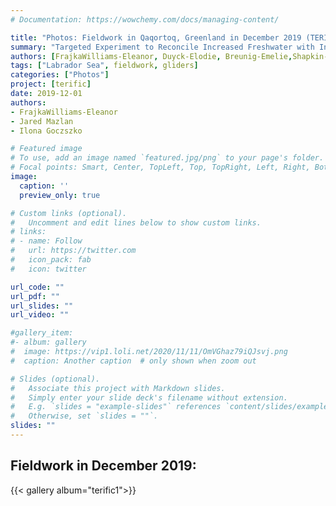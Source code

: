 ```yaml
---
# Documentation: https://wowchemy.com/docs/managing-content/

title: "Photos: Fieldwork in Qaqortoq, Greenland in December 2019 (TERIFIC)"
summary: "Targeted Experiment to Reconcile Increased Freshwater with Increased Convection"
authors: [FrajkaWilliams-Eleanor, Duyck-Elodie, Breunig-Emelie,Shapkin-Boris, Schultz-Katja, Sorge-Yves]
tags: ["Labrador Sea", fieldwork, gliders]
categories: ["Photos"]
project: [terific]
date: 2019-12-01
authors:
- FrajkaWilliams-Eleanor
- Jared Mazlan
- Ilona Goczszko

# Featured image
# To use, add an image named `featured.jpg/png` to your page's folder.
# Focal points: Smart, Center, TopLeft, Top, TopRight, Left, Right, BottomLeft, Bottom, BottomRight.
image: 
  caption: ''
  preview_only: true

# Custom links (optional).
#   Uncomment and edit lines below to show custom links.
# links:
# - name: Follow
#   url: https://twitter.com
#   icon_pack: fab
#   icon: twitter

url_code: ""
url_pdf: ""
url_slides: ""
url_video: ""

#gallery_item:
#- album: gallery
#  image: https://vip1.loli.net/2020/11/11/OmVGhaz79iQJsvj.png
#  caption: Another caption  # only shown when zoom out      

# Slides (optional).
#   Associate this project with Markdown slides.
#   Simply enter your slide deck's filename without extension.
#   E.g. `slides = "example-slides"` references `content/slides/example-slides.md`.
#   Otherwise, set `slides = ""`.
slides: ""
---
```


## Fieldwork in December 2019:
{{< gallery album="terific1">}}